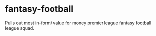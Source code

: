 # fantasy-football
Pulls out most in-form/ value for money premier league fantasy football league squad.

